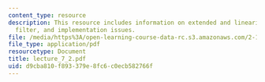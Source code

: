 ```yaml
---
content_type: resource
description: This resource includes information on extended and linearized kalman
  filter, and implementation issues.
file: /media/https%3A/open-learning-course-data-rc.s3.amazonaws.com/2-160-identification-estimation-and-learning-spring-2006/d9cba810f893379e8fc6c0ecb582766f_lecture_7_2.pdf
file_type: application/pdf
resourcetype: Document
title: lecture_7_2.pdf
uid: d9cba810-f893-379e-8fc6-c0ecb582766f
---
```

